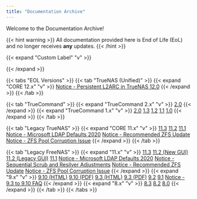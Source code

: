```yaml
---
title: "Documentation Archive"
---
```


Welcome to the Documentation Archive!

{{< hint warning >}}
All documentation provided here is End of Life (EoL) and no longer receives **any** updates.
{{< /hint >}}


{{< expand "Custom Label" "v" >}}

{{< /expand >}}

{{< tabs "EOL Versions" >}}
{{< tab "TrueNAS (Unified)" >}}
{{< expand "CORE 12.x" "v" >}}
<a href="https://www.truenas.com/docs/files/Notice - Persistent L2ARC in TrueNAS 12.0.pdf">Notice - Persistent L2ARC in TrueNAS 12.0</a>
{{< /expand >}}
{{< /tab >}}

{{< tab "TrueCommand" >}}
{{< expand "TrueCommand 2.x" "v" >}}
<a href="https://www.truenas.com/docs/files/TrueCommand2.0Documentation.pdf">2.0</a>
{{< /expand >}}
{{< expand "TrueCommand 1.x" "v" >}}
<a href="https://www.truenas.com/docs/files/TrueCommand2.0Documentation.pdf">2.0</a>
<a href="https://www.truenas.com/docs/files/TrueCommand1.3Docs.pdf">1.3</a>
<a href="https://www.ixsystems.com/documentation/truecommand/1.2/TrueCommand-Guide-1.2_screen.pdf">1.2</a>
<a href="https://www.ixsystems.com/documentation/truecommand/1.1/TrueCommand-Guide-1.1_screen.pdf">1.1</a>
<a href="https://www.ixsystems.com/documentation/truecommand/1.0/TrueCommand-Guide-1.0-RELEASE.pdf">1.0</a>
{{< /expand >}}
{{< /tab >}}

{{< tab "Legacy TrueNAS" >}}
{{< expand "CORE 11.x" "v" >}}
<a href="https://www.truenas.com/docs/files/TrueNAS-11.3-U5-User-Guide.pdf">11.3</a>
<a href="https://www.ixsystems.com/documentation/truenas/11.2-U8-legacy/TrueNAS-11.2-U8-Legacy-User-Guide_screen.pdf">11.2</a>
<a href="https://www.ixsystems.com/documentation/truenas/11.1/TrueNAS.pdf">11.1</a>
<a href="https://www.truenas.com/docs/files/Notice - Microsoft LDAP Defaults 2020.pdf">Notice - Microsoft LDAP Defaults 2020</a>
<a href="https://www.truenas.com/docs/files/Notice - Recommended ZFS Update.pdf">Notice - Recommended ZFS Update</a>
<a href="https://www.truenas.com/docs/files/Notice - ZFS Pool Corruption Issue.pdf">Notice - ZFS Pool Corruption Issue</a>
{{< /expand >}}
{{< /tab >}}

{{< tab "Legacy FreeNAS" >}}
{{< expand "11.x" "v" >}}
<a href="https://www.ixsystems.com/documentation/freenas/11.3-U5/FreeNAS-11.3-U5-User-Guide_screen.pdf">11.3</a>
<a href="https://www.ixsystems.com/documentation/freenas/11.2-U8/FreeNAS-11.2-U8-User-Guide_screen.pdf">11.2 (New GUI)</a>
<a href="https://www.ixsystems.com/documentation/freenas/11.2-U8-legacy/FreeNAS-11.2-U8-Legacy-User-Guide_screen.pdf">11.2 (Legacy GUI)</a>
<a href="https://www.ixsystems.com/documentation/freenas/11.1/FreeNAS.pdf">11.1</a>
<a href="https://www.truenas.com/docs/files/Notice - Microsoft LDAP Defaults 2020.pdf">Notice - Microsoft LDAP Defaults 2020</a>
<a href="https://www.truenas.com/docs/files/Notice - Sequential Scrub and Resilver Adjustments.pdf">Notice - Sequential Scrub and Resilver Adjustments</a>
<a href="https://www.truenas.com/docs/files/Notice - Recommended ZFS Update.pdf">Notice - Recommended ZFS Update</a>
<a href="https://www.truenas.com/docs/files/Notice - ZFS Pool Corruption Issue.pdf">Notice - ZFS Pool Corruption Issue</a>
{{< /expand >}}
{{< expand "9.x" "v" >}}
<a href="https://www.ixsystems.com/documentation/freenas/9.10/freenas.html">9.10 (HTML)</a>
<a href="https://www.truenas.com/docs/files/freenas9.10.2_guide.pdf">9.10 (PDF)</a>
<a href="https://www.ixsystems.com/documentation/freenas/9.3/freenas.html">9.3 (HTML)</a>
<a href="https://www.truenas.com/docs/files/freenas9.3_guide.pdf">9.3 (PDF)</a>
<a href="https://www.ixsystems.com/documentation/freenas/9.2.1/freenas9.2.1_guide.pdf">9.2</a>
<a href="https://www.ixsystems.com/documentation/freenas/9.1.1/freenas9.1.1_guide.pdf">9.1</a>
<a href="https://www.truenas.com/docs/files/Notice - 9.3 to 9.10 FAQ.pdf">Notice - 9.3 to 9.10 FAQ</a>
{{< /expand >}}
{{< expand "8.x" "v" >}}
<a href="https://www.ixsystems.com/documentation/freenas/8.3.1/freenas8.3.1_guide.pdf">8.3</a>
<a href="https://www.ixsystems.com/documentation/freenas/8.2/freenas8.2_guide.pdf">8.2</a>
<a href="https://www.ixsystems.com/documentation/freenas/8.0.3/freenas8.0.3_guide.pdf">8.0</a>
{{< /expand >}}
{{< /tab >}}
{{< /tabs >}}
